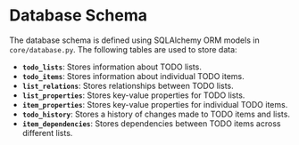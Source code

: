 # Database Schema

The database schema is defined using SQLAlchemy ORM models in `core/database.py`. The following tables are used to store data:

*   **`todo_lists`**: Stores information about TODO lists.
*   **`todo_items`**: Stores information about individual TODO items.
*   **`list_relations`**: Stores relationships between TODO lists.
*   **`list_properties`**: Stores key-value properties for TODO lists.
*   **`item_properties`**: Stores key-value properties for individual TODO items.
*   **`todo_history`**: Stores a history of changes made to TODO items and lists.
*   **`item_dependencies`**: Stores dependencies between TODO items across different lists.

